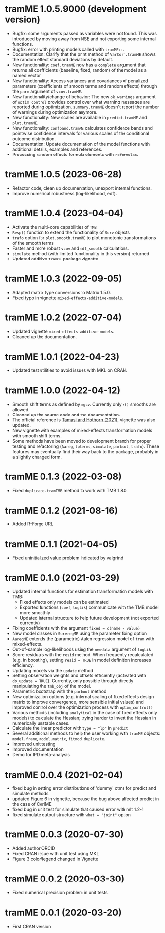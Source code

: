# tramME 1.0.5.9000 (development version)

* Bugfix: some arguments passed as variables were not found. This was introduced
  by moving away from NSE and not exporting some internal functions.
* Bugfix: error with printing models called with `tramME::`.
* Documentation: Clarify that the print method of `VarCorr.tramME` shows the
  random effect standard deviations by default. 
* New functionality: `coef.tramME` now has a `complete` argument that returns
  all coefficients (baseline, fixed, random) of the model as a named vector
* New functionality: Access variances and covariances of penalized parameters
  (coefficients of smooth terms and random effects) through the `parm` argument
  of `vcov.tramME`.
* New functionality/change of behavior: The new `ok_warnings` argument of
  `optim_control` provides control over what warning messages are reported
  during optimization. `summary.tramME` doesn't report the number of warnings
  during optimization anymore. 
* New functionality: New scales are available in `predict.tramME` and
  `plot.tramME`.
* New functionality: `confband.tramME` calculates confidence bands and pointwise
  confidence intervals for various scales of the conditional outcome
  distribution. 
* Documentation: Update documentation of the model functions with additional
  details, examples and references.
* Processing random effects formula elements with `reformulas`. 

# tramME 1.0.5 (2023-06-28)

* Refactor code, clean up documentation, unexport internal functions.
* Improve numerical robustness (log-likelihood, edf).

# tramME 1.0.4 (2023-04-04)

* Activate the multi-core capabilities of `TMB`
* `Resp()` function to extend the functionality of `Surv` objects
* `trafo` option for `plot.smooth.tramME` to plot monotonic transformations of
  the smooth terms
* Faster and more robust `vcov` and `edf_smooth` calculations.
* `simulate` method (with limited functionality in this version) returned 
* Updated additive `tramME` package vignette

# tramME 1.0.3 (2022-09-05)

* Adapted matrix type conversions to Matrix 1.5.0.
* Fixed typo in vignette `mixed-effects-additive-models`.

# tramME 1.0.2 (2022-07-04)

* Updated vignette `mixed-effects-additive-models`.
* Cleaned up the documentation. 

# tramME 1.0.1 (2022-04-23)

* Updated test utilities to avoid issues with MKL on CRAN. 

# tramME 1.0.0 (2022-04-12)

* Smooth shift terms as defined by `mgcv`. Currently only `s()` smooths are
  allowed.
* Cleaned up the source code and the documentation.
* The official reference is [Tamasi and Hothorn (2021)](https://doi.org/10.32614/RJ-2021-075), 
  vignette was also updated.
* New vignette with examples of mixed-effects transformation models with
  smooth shift terms.
* Some methods have been moved to development branch for proper testing and
  refactoring (`Aareg`, `lpterms`, `simulate`, `parboot`, `trafo`). These
  features may eventually find their way back to the package, probably in a
  slightly changed form.

# tramME 0.1.3 (2022-03-08)

* Fixed `duplicate.tramTMB` method to work with TMB 1.8.0.

# tramME 0.1.2 (2021-08-16)

* Added R-Forge URL

# tramME 0.1.1 (2021-04-05)

* Fixed uninitialized value problem indicated by valgrind

# tramME 0.1.0 (2021-03-29)

* Updated internal functions for estimation transformation models with TMB:
    * Fixed effects only models can be estimated
    * Exported functions (`coef`, `logLik`) communicate with the TMB model more
      smoothly
    * Updated internal structure to help future development (not exported
      currently)
* Fixing coefficients with the argument `fixed = c(name = value)` 
* New model classes in `SurvregME` using the parameter fixing option
* `AaregME` extends the (parametric) Aalen regression model of `tram` with
  mixed-effects.
* Out-of-sample log-likelihoods using the `newdata` argument of `logLik`
* Score residuals with the `resid` method. When frequently recalculated (e.g. in
  boosting), setting `resid = TRUE` in model definition increases efficiency.
* Updating models via the `update` method
* Setting observation weights and offsets efficiently (activated  with
  `do_update = TRUE`). Currently, only possible through directly manipulating
  the `tmb_obj` of the model. 
* Parametric bootstrap with the `parboot` method
* New optimization options (e.g. internal scaling of fixed effects design matrix
  to improve convergence, more sensible initial values) and improved control
  over the optimization process with `optim_control()`
* Various methods (including `analytical` in the case of fixed effects only
  models) to calculate the Hessian; trying harder to invert the Hessian in
  numerically unstable cases. 
* Calculate the linear predictor with `type = "lp"` in `predict`
* Several additional methods to help the user working with `tramME` objects:
  `model.frame`, `model.matrix`, `fitmod`, `duplicate`.
* Improved unit testing
* Improved documentation
* Demo for IPD meta-analysis 

# tramME 0.0.4 (2021-02-04)

* fixed bug in setting error distributions of 'dummy' ctms for predict and
  simulate methods 
* updated Figure 6 in vignette, because the bug above affected predict in the
  case of CorlME
* fixed bug in unit test for simulate that caused error with mlt 1.2-1 
* fixed simulate output structure with `what = "joint"` option 

# tramME 0.0.3 (2020-07-30)

* Added author ORCID
* Fixed CRAN issue with unit test using MKL
* Figure 3 color/legend changed in Vignette

# tramME 0.0.2 (2020-03-30)

* Fixed numerical precision problem in unit tests

# tramME 0.0.1 (2020-03-20)

* First CRAN version

